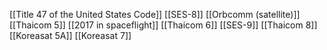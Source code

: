 [[Title 47 of the United States Code]]
[[SES-8]]
[[Orbcomm (satellite)]]
[[Thaicom 5]]
[[2017 in spaceflight]]
[[Thaicom 6]]
[[SES-9]]
[[Thaicom 8]]
[[Koreasat 5A]]
[[Koreasat 7]]
